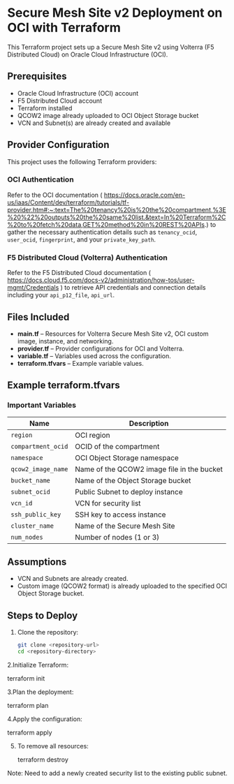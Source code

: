 # Secure Mesh Site v2 Deployment on OCI with Terraform

This Terraform project sets up a Secure Mesh Site v2 using Volterra (F5 Distributed Cloud) on Oracle Cloud Infrastructure (OCI).

## Prerequisites
- Oracle Cloud Infrastructure (OCI) account
- F5 Distributed Cloud account
- Terraform installed
- QCOW2 image already uploaded to OCI Object Storage bucket
- VCN and Subnet(s) are already created and available

## Provider Configuration

This project uses the following Terraform providers:

### OCI Authentication
Refer to the OCI documentation ( https://docs.oracle.com/en-us/iaas/Content/dev/terraform/tutorials/tf-provider.htm#:~:text=The%20tenancy%20is%20the%20compartment,%3E%20%22%20outputs%20the%20same%20list.&text=In%20Terraform%2C%20to%20fetch%20data,GET%20method%20in%20REST%20APIs.) to gather the necessary authentication details such as `tenancy_ocid`, `user_ocid`, `fingerprint`, and your `private_key_path`.

### F5 Distributed Cloud (Volterra) Authentication
Refer to the F5 Distributed Cloud documentation ( https://docs.cloud.f5.com/docs-v2/administration/how-tos/user-mgmt/Credentials ) to retrieve API credentials and connection details including your `api_p12_file`, `api_url`.

## Files Included
- **main.tf** – Resources for Volterra Secure Mesh Site v2, OCI custom image, instance, and networking.
- **provider.tf** – Provider configurations for OCI and Volterra.
- **variable.tf** – Variables used across the configuration.
- **terraform.tfvars** – Example variable values.

## Example terraform.tfvars

### Important Variables

| Name                | Description                                 
|---------------------|----------------------------------------------
| `region`            | OCI region                                   
| `compartment_ocid`  | OCID of the compartment                      
| `namespace`         | OCI Object Storage namespace                 
| `qcow2_image_name`  | Name of the QCOW2 image file in the bucket   
| `bucket_name`       | Name of the Object Storage bucket           
| `subnet_ocid`       | Public Subnet to deploy instance              
| `vcn_id`            | VCN for security list                        
| `ssh_public_key`    | SSH key to access instance                  
| `cluster_name`      | Name of the Secure Mesh Site                 
| `num_nodes`         | Number of nodes (1 or 3)     

## Assumptions
- VCN and Subnets are already created.
- Custom image (QCOW2 format) is already uploaded to the specified OCI Object Storage bucket.

## Steps to Deploy

1. Clone the repository:
   ```bash
   git clone <repository-url>
   cd <repository-directory>

2.Initialize Terraform:

   terraform init

3.Plan the deployment:

   terraform plan

4.Apply the configuration:

   terraform apply

5. To remove all resources:

    terraform destroy

Note: Need to add a newly created security list to the existing public subnet.
